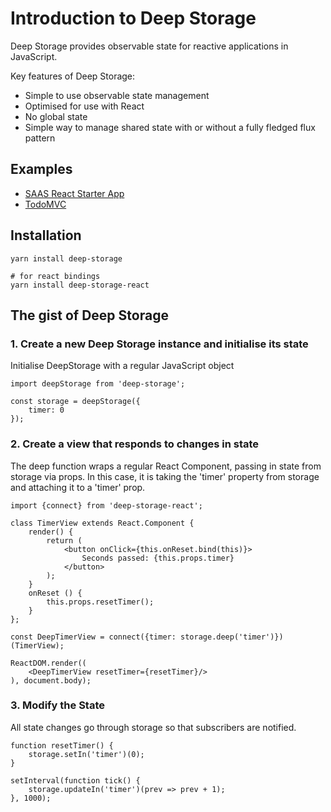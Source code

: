 # Introduction to Deep Storage

Deep Storage provides observable state for reactive applications in JavaScript.

Key features of Deep Storage:

* Simple to use observable state management
* Optimised for use with React
* No global state
* Simple way to manage shared state with or without a fully fledged flux pattern

## Examples

* [SAAS React Starter App](https://github.com/deep-storage/examples/tree/master/react-saas)
* [TodoMVC](https://github.com/deep-storage/examples/tree/master/react-todomvc)

## Installation

```
yarn install deep-storage

# for react bindings
yarn install deep-storage-react
```

## The gist of Deep Storage

### 1. Create a new Deep Storage instance and initialise its state

Initialise DeepStorage with a regular JavaScript object

```
import deepStorage from 'deep-storage';

const storage = deepStorage({
    timer: 0
});
```

### 2. Create a view that responds to changes in state

The deep function wraps a regular React Component, passing in state from storage via props. In this case, it is taking the 'timer' property from storage and attaching it to a 'timer' prop.

```
import {connect} from 'deep-storage-react';

class TimerView extends React.Component {
    render() {
        return (
            <button onClick={this.onReset.bind(this)}>
                Seconds passed: {this.props.timer}
            </button>
        );
    }
    onReset () {
        this.props.resetTimer();
    }
};

const DeepTimerView = connect({timer: storage.deep('timer')})(TimerView);

ReactDOM.render((
    <DeepTimerView resetTimer={resetTimer}/>
), document.body);
```

### 3. Modify the State

All state changes go through storage so that subscribers are notified.

```
function resetTimer() {
    storage.setIn('timer')(0);
}

setInterval(function tick() {
    storage.updateIn('timer')(prev => prev + 1);
}, 1000);
```



